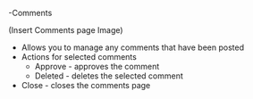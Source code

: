 -Comments

(Insert Comments page Image)

* Allows you to manage any comments that have been posted
* Actions for selected comments
     * Approve - approves the comment
     * Deleted - deletes the selected comment 
* Close - closes the comments page